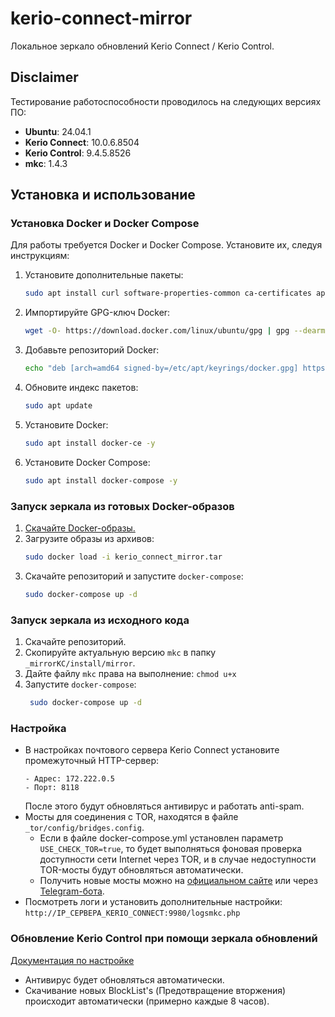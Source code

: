 # kerio-connect-mirror
Локальное зеркало обновлений Kerio Connect / Kerio Control.

## Disclaimer
Тестирование работоспособности проводилось на следующих версиях ПО:
- **Ubuntu**: 24.04.1
- **Kerio Connect**: 10.0.6.8504
- **Kerio Control**: 9.4.5.8526
- **mkc**: 1.4.3

## Установка и использование

### Установка Docker и Docker Compose
Для работы требуется Docker и Docker Compose. Установите их, следуя инструкциям:
1. Установите дополнительные пакеты:
    ```bash
    sudo apt install curl software-properties-common ca-certificates apt-transport-https -y
    ```
2. Импортируйте GPG-ключ Docker:
    ```bash
    wget -O- https://download.docker.com/linux/ubuntu/gpg | gpg --dearmor | sudo tee /etc/apt/keyrings/docker.gpg > /dev/null
    ```
3. Добавьте репозиторий Docker:
    ```bash
    echo "deb [arch=amd64 signed-by=/etc/apt/keyrings/docker.gpg] https://download.docker.com/linux/ubuntu noble stable"| sudo tee /etc/apt/sources.list.d/docker.list > /dev/null
    ```
4. Обновите индекс пакетов:
    ```bash
    sudo apt update
    ```
5. Установите Docker:
    ```bash
    sudo apt install docker-ce -y
    ```
6. Установите Docker Compose:
    ```bash
    sudo apt install docker-compose -y
    ```

### Запуск зеркала из готовых Docker-образов
1. [Скачайте Docker-образы.](https://t.me/my_store_files_bot?start=kerio_connect_mirror)
2. Загрузите образы из архивов:
    ```bash
    sudo docker load -i kerio_connect_mirror.tar
    ```
3. Скачайте репозиторий и запустите ```docker-compose```:
    ```bash
    sudo docker-compose up -d
    ```

### Запуск зеркала из исходного кода
1. Скачайте репозиторий.
2. Скопируйте актуальную версию ```mkc``` в папку ```_mirrorKC/install/mirror```.
3. Дайте файлу ```mkc``` права на выполнение: ```chmod u+x```
4. Запустите ```docker-compose```:
   ```bash
    sudo docker-compose up -d
    ```

### Настройка
- В настройках почтового сервера Kerio Connect установите промежуточный HTTP-сервер:
  ```
  - Адрес: 172.222.0.5
  - Порт: 8118
  ```
  После этого будут обновляться антивирус и работать anti-spam.
- Мосты для соединения с TOR, находятся в файле ```_tor/config/bridges.config```.
  - Если в файле docker-compose.yml установлен параметр ```USE_CHECK_TOR=true```, то будет выполняться фоновая проверка доступности сети Internet через TOR, и в случае недоступности TOR-мосты будут обновляться автоматически. 
  - Получить новые мосты можно на [официальном сайте](https://bridges.torproject.org) или через [Telegram-бота](https://t.me/GetBridgesBot).
- Посмотреть логи и установить дополнительные настройки: ```http://IP_СЕРВЕРА_KERIO_CONNECT:9980/logsmkc.php```

### Обновление Kerio Control при помощи зеркала обновлений
[Документация по настройке](./docs/kerio_control.md)
- Антивирус будет обновляться автоматически.
- Скачивание новых BlockList's (Предотвращение вторжения) происходит автоматически (примерно каждые 8 часов).